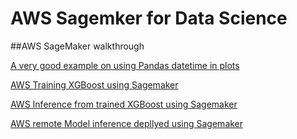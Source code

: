 # AWS Sagemker for Data Science
##AWS SageMaker walkthrough

[A very good example on using Pandas datetime in plots](/xgboost/bikerental_data_preparation_rev1.ipynb)

[AWS Training XGBoost using Sagemaker](/xgboost/xgboost_cloud_training_template.ipynb)

[AWS Inference from trained XGBoost using Sagemaker](/xgboost/xgboost_cloud_prediction_template.ipynb)

[AWS remote Model inference depllyed using Sagemaker](/Integration/invoke_using_boto3_json.ipynb)

